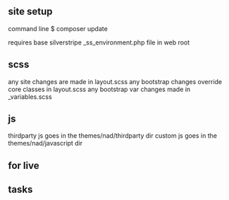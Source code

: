 ## site setup
command line
	$ composer update

requires base silverstripe _ss_environment.php file in web root

## scss
any site changes are made in layout.scss
any bootstrap changes override core classes in layout.scss
any bootstrap var changes made in _variables.scss

## js
thirdparty js goes in the themes/nad/thirdparty dir
custom js goes in the themes/nad/javascript dir

## for live

## tasks
